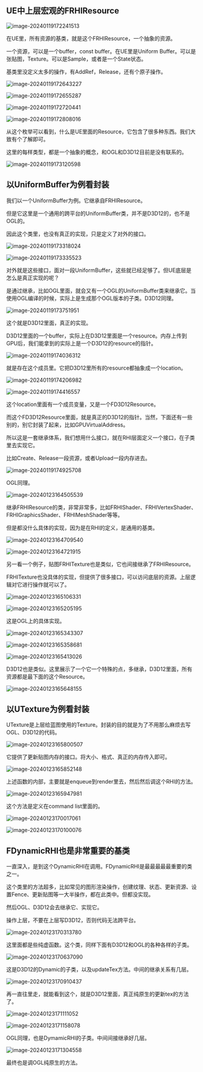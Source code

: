 ## UE中上层宏观的FRHIResource

![image-20240119172241513](Images/UE5渲染源码RHI资源2/image-20240119172241513.png)

在UE里，所有资源的基类，就是这个FRHIResource，一个抽象的资源。

一个资源，可以是一个buffer，const buffer。在UE里是Uniform Buffer。可以是张贴图，Texture。可以是Sample，或者是一个State状态。

基类里没定义太多的操作，有AddRef，Release，还有个原子操作。

![image-20240119172643227](Images/UE5渲染源码RHI资源2/image-20240119172643227.png)

![image-20240119172655287](Images/UE5渲染源码RHI资源2/image-20240119172655287.png)

![image-20240119172720441](Images/UE5渲染源码RHI资源2/image-20240119172720441.png)

![image-20240119172808016](Images/UE5渲染源码RHI资源2/image-20240119172808016.png)

从这个枚举可以看到，什么是UE里面的Resource，它包含了很多种东西。我们大致有个了解即可。

这里的每样类型，都是一个抽象的概念，和OGL和D3D12目前是没有联系的。

![image-20240119173120598](Images/UE5渲染源码RHI资源2/image-20240119173120598.png)

## 以UniformBuffer为例看封装

我们以一个UniformBuffer为例。它继承自FRHIResource。

但是它这里是一个通用的跨平台的UniformBuffer类，并不是D3D12的，也不是OGL的。

因此这个类里，也没有真正的实现，只是定义了对外的接口。

![image-20240119173318024](Images/UE5渲染源码RHI资源2/image-20240119173318024.png)

![image-20240119173335523](Images/UE5渲染源码RHI资源2/image-20240119173335523.png)

对外就是这些接口，面对一段UniformBuffer，这些就已经足够了。但UE底层是怎么是真正实现的呢？

是通过继承，比如OGL里面，就会又有一个OGL的UniformBuffer类来继承它。当使用OGL编译的时候，实际上是生成那个OGL版本的子类。D3D12同理。

![image-20240119173751951](Images/UE5渲染源码RHI资源2/image-20240119173751951.png)

这个就是D3D12里面，真正的实现。

D3D12里面的一个buffer，实际上在D3D12里面是一个resource。内存上传到GPU后，我们能拿到的实际上是一个D3D12的resource的指针。

![image-20240119174036312](Images/UE5渲染源码RHI资源2/image-20240119174036312.png)

就是存在这个成员里。它把D3D12里所有的resource都抽象成一个location。

![image-20240119174206982](Images/UE5渲染源码RHI资源2/image-20240119174206982.png)

![image-20240119174416557](Images/UE5渲染源码RHI资源2/image-20240119174416557.png)

这个location里面有一个成员变量，又是一个FD3D12Resource。

而这个FD3D12Resource里面，就是真正的D3D12的指针。当然，下面还有一些别的，别它封装了起来，比如GPUVirtualAddress。

所以这是一套继承体系，我们想用什么接口，就在RHI层面定义一个接口，在子类里去实现它。

比如Create、Release一段资源，或者Upload一段内存进去。

![image-20240119174925708](Images/UE5渲染源码RHI资源2/image-20240119174925708.png)

OGL同理。

![image-20240123164505539](Images/UE5渲染源码解读RHI资源2/image-20240123164505539.png)

继承FRHIResource的类，非常非常多，比如FRHIShader、FRHIVertexShader、FRHIGraphicsShader、FRHIMeshShader等等。

但是都没什么具体的实现，因为是在RHI的定义，是通用的基类。

![image-20240123164709540](Images/UE5渲染源码解读RHI资源2/image-20240123164709540.png)

![image-20240123164721915](Images/UE5渲染源码解读RHI资源2/image-20240123164721915.png)

另一看一个例子，贴图FRHITexture也是类似，它也间接继承了FRHIResource。

FRHITexture也没具体的实现，但提供了很多接口，可以访问底层的资源。上层逻辑对它进行操作就可以了。

![image-20240123165106331](Images/UE5渲染源码解读RHI资源2/image-20240123165106331.png)

![image-20240123165205195](Images/UE5渲染源码解读RHI资源2/image-20240123165205195.png)

这是OGL上的具体实现。

![image-20240123165343307](Images/UE5渲染源码解读RHI资源2/image-20240123165343307.png)

![image-20240123165358681](Images/UE5渲染源码解读RHI资源2/image-20240123165358681.png)

![image-20240123165413026](Images/UE5渲染源码解读RHI资源2/image-20240123165413026.png)

D3D12也是类似。这里展示了一个它一个特殊的点，多继承，D3D12里面，所有资源都是最下面的这个Resource。

![image-20240123165648155](Images/UE5渲染源码解读RHI资源2/image-20240123165648155.png)

## 以UTexture为例看封装

UTexture是上层给蓝图使用的Texture。封装的目的就是为了不用那么麻烦去写OGL、D3D12的代码。

![image-20240123165800507](Images/UE5渲染源码解读RHI资源2/image-20240123165800507.png)

它提供了更新贴图内存的接口。将大小、格式、真正的内存传入即可。

![image-20240123165852148](Images/UE5渲染源码解读RHI资源2/image-20240123165852148.png)

上述函数的内部，主要就是enqueue到render里去，然后然后调这个RHI的方法。

![image-20240123165947981](Images/UE5渲染源码解读RHI资源2/image-20240123165947981.png)

这个方法是定义在command list里面的。

![image-20240123170017061](Images/UE5渲染源码解读RHI资源2/image-20240123170017061.png)

![image-20240123170100076](Images/UE5渲染源码解读RHI资源2/image-20240123170100076.png)

## FDynamicRHI也是非常重要的基类

一直深入，是到这个DynamicRHI在调用。FDynamicRHI是最最最最最重要的类之一。

这个类里的方法超多，比如常见的图形渲染操作，创建纹理、状态、更新资源、设置Fence、更新贴图等一大半操作，都在此类中。但都没实现。

然后OGL、D3D12会去继承它、实现它。

操作上层，不要在上层写D3D12，否则代码无法跨平台。

![image-20240123170313780](Images/UE5渲染源码解读RHI资源2/image-20240123170313780.png)

这里面都是些纯虚函数。这个类，同样下面有D3D12和OGL的各种各样的子类。

![image-20240123170637090](Images/UE5渲染源码解读RHI资源2/image-20240123170637090.png)

这是D3D12的Dynamic的子类，以及updateTex方法。中间的继承关系有几层。

![image-20240123170910437](Images/UE5渲染源码解读RHI资源2/image-20240123170910437.png)

再一直往里走，就能看到这个，就是D3D12里面，真正纯原生的更新tex的方法了。

![image-20240123171111052](Images/UE5渲染源码解读RHI资源2/image-20240123171111052.png)

![image-20240123171158078](Images/UE5渲染源码解读RHI资源2/image-20240123171158078.png)

OGL同理，也是DymamicRHI的子类。中间间接继承好几层。

![image-20240123171304558](Images/UE5渲染源码解读RHI资源2/image-20240123171304558.png)

最终也是调OGL纯原生的方法。